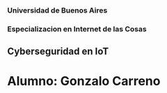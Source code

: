 ### Universidad de Buenos Aires
### Especializacion en Internet de las Cosas
## Cyberseguridad en IoT

# Alumno: Gonzalo Carreno

